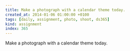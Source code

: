 ```yaml
---
title: Make a photograph with a calendar theme today.
created_at: 2014-01-06 01:00:00 +0100
tags: [daily, assignment, photo, shoot, ds365]
kind: assignment
index: 365
---
```


Make a photograph with a calendar theme today.
